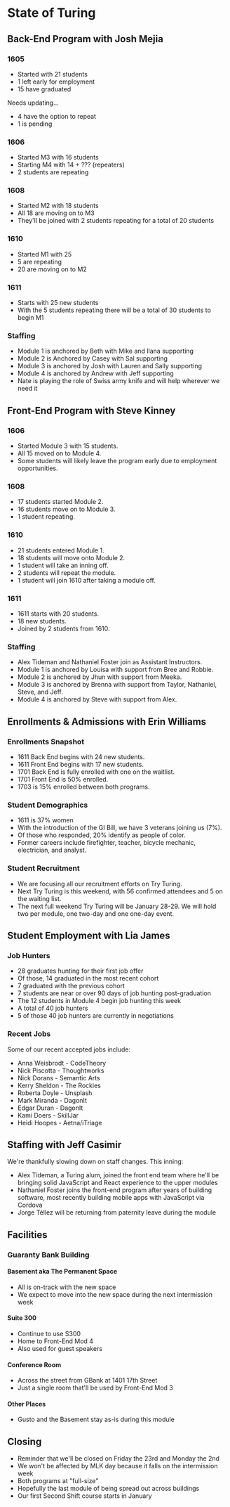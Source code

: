 # State of Turing

## Back-End Program with Josh Mejia

### 1605

- Started with 21 students
- 1 left early for employment
- 15 have graduated

Needs updating...

- 4 have the option to repeat
- 1 is pending

### 1606

- Started M3 with 16 students
- Starting M4 with 14 + ??? (repeaters)
- 2 students are repeating

### 1608

- Started M2 with 18 students
- All 18 are moving on to M3
- They'll be joined with 2 students repeating for a total of 20 students

### 1610

- Started M1 with 25
- 5 are repeating
- 20 are moving on to M2

### 1611

- Starts with 25 new students
- With the 5 students repeating there will be a total of 30 students to begin M1

### Staffing

- Module 1 is anchored by Beth with Mike and Ilana supporting
- Module 2 is Anchored by Casey with Sal supporting
- Module 3 is anchored by Josh with Lauren and Sally supporting
- Module 4 is anchored by Andrew with Jeff supporting
- Nate is playing the role of Swiss army knife and will help wherever we need it

## Front-End Program with Steve Kinney

### 1606

- Started Module 3 with 15 students.
- All 15 moved on to Module 4.
- Some students will likely leave the program early due to employment opportunities.

### 1608

- 17 students started Module 2.
- 16 students move on to Module 3.
- 1 student repeating.

### 1610

- 21 students entered Module 1.
- 18 students will move onto Module 2.
- 1 student will take an inning off.
- 2 students will repeat the module.
- 1 student will join 1610 after taking a module off.

### 1611

- 1611 starts with 20 students.
- 18 new students.
- Joined by 2 students from 1610.

### Staffing

- Alex Tideman and Nathaniel Foster join as Assistant Instructors.
- Module 1 is anchored by Louisa with support from Bree and Robbie.
- Module 2 is anchored by Jhun with support from Meeka.
- Module 3 is anchored by Brenna with support from Taylor, Nathaniel, Steve, and Jeff.
- Module 4 is anchored by Steve with support from Alex.

## Enrollments & Admissions with Erin Williams

### Enrollments Snapshot

- 1611 Back End begins with 24 new students.
- 1611 Front End begins with 17 new students.
- 1701 Back End is fully enrolled with one on the waitlist.
- 1701 Front End is 50% enrolled.
- 1703 is 15% enrolled between both programs.

### Student Demographics

- 1611 is 37% women
- With the introduction of the GI Bill, we have 3 veterans joining us (7%).
- Of those who responded, 20% identify as people of color.
- Former careers include firefighter, teacher, bicycle mechanic, electrician, and analyst.

### Student Recruitment

- We are focusing all our recruitment efforts on Try Turing.
- Next Try Turing is this weekend, with 56 confirmed attendees and 5 on the waiting list.
- The next full weekend Try Turing will be January 28-29. We will hold two per module, one two-day and one one-day event.

## Student Employment with Lia James

### Job Hunters

- 28 graduates hunting for their first job offer
- Of those, 14 graduated in the most recent cohort
- 7 graduated with the previous cohort
- 7 students are near or over 90 days of job hunting post-graduation
- The 12 students in Module 4 begin job hunting this week
- A total of 40 job hunters
- 5 of those 40 job hunters are currently in negotiations

### Recent Jobs

Some of our recent accepted jobs include:

* Anna Weisbrodt - CodeTheory
* Nick Piscotta - Thoughtworks
* Nick Dorans - Semantic Arts
* Kerry Sheldon - The Rockies
* Roberta Doyle - Unsplash
* Mark Miranda - DagonIt
* Edgar Duran - DagonIt
* Kami Doers - SkillJar
* Heidi Hoopes - Aetna/iTriage

## Staffing with Jeff Casimir

We're thankfully slowing down on staff changes. This inning:

* Alex Tideman, a Turing alum, joined the front end team where he'll be bringing solid JavaScript and React experience to the upper modules
* Nathaniel Foster joins the front-end program after years of building software, most recently building mobile apps with JavaScript via Cordova
* Jorge Téllez will be returning from paternity leave during the module

## Facilities

### Guaranty Bank Building

#### Basement aka The Permanent Space

* All is on-track with the new space
* We expect to move into the new space during the next intermission week

#### Suite 300

* Continue to use S300
* Home to Front-End Mod 4
* Also used for guest speakers

#### Conference Room

* Across the street from GBank at 1401 17th Street
* Just a single room that'll be used by Front-End Mod 3

#### Other Places

* Gusto and the Basement stay as-is during this module

## Closing

* Reminder that we'll be closed on Friday the 23rd and Monday the 2nd
* We won't be affected by MLK day because it falls on the intermission week
* Both programs at "full-size"
* Hopefully the last module of being spread out across buildings
* Our first Second Shift course starts in January
